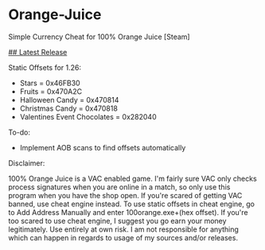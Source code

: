 # Orange-Juice
Simple Currency Cheat for 100% Orange Juice [Steam]

[## Latest Release](https://github.com/tsuneko/Orange-Juice/files/1777061/999.Orange.Juice.Steam.1.26.zip)

Static Offsets for 1.26:

- Stars = 0x46FB30
- Fruits = 0x470A2C
- Halloween Candy = 0x470814
- Christmas Candy = 0x470818
- Valentines Event Chocolates = 0x282040

To-do:
- Implement AOB scans to find offsets automatically

Disclaimer:

100% Orange Juice is a VAC enabled game. I'm fairly sure VAC only checks process signatures when you are online in a match, so only use this program when you have the shop open. If you're scared of getting VAC banned, use cheat engine instead. To use static offsets in cheat engine, go to Add Address Manually and enter 100orange.exe+(hex offset). If you're too scared to use cheat engine, I suggest you go earn your money legitimately.  Use entirely at own risk. I am not responsible for anything which can happen in regards to usage of my sources and/or releases.
